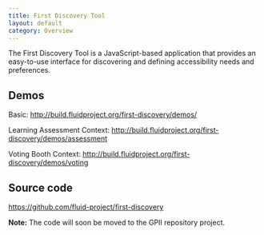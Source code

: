 ```yaml
---
title: First Discovery Tool
layout: default
category: Overview
---
```


The First Discovery Tool is a JavaScript-based application that provides an easy-to-use interface
for discovering and defining accessibility needs and preferences.

## Demos

Basic: http://build.fluidproject.org/first-discovery/demos/

Learning Assessment Context: http://build.fluidproject.org/first-discovery/demos/assessment

Voting Booth Context: http://build.fluidproject.org/first-discovery/demos/voting

## Source code

https://github.com/fluid-project/first-discovery

**Note:** The code will soon be moved to the GPII repository project.
